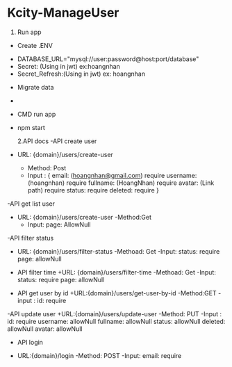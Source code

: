 # Kcity-ManageUser

1. Run app

- Create .ENV

* DATABASE_URL="mysql://user:password@host:port/database"
* Secret: (Using in jwt) ex:hoangnhan
* Secret_Refresh:(Using in jwt) ex: hoangnhan

- Migrate data

*

- CMD run app

* npm start

  2.API docs
  -API create user

* URL: {domain}/users/create-user

  - Method: Post
  - Input : {
    email: (hoangnhan@gmail.com) require
    username: (hoangnhan) require
    fullname: (HoangNhan) require
    avatar: (Link path) require
    status: require
    deleted: require
    }

-API get list user

- URL: {domain}/users/create-user
  -Method:Get
  - Input: page: AllowNull

-API filter status

- URL: {domain}/users/filter-status
  -Methoad: Get
  -Input: status: require
  page: allowNull

- API filter time
  +URL: {domain}/users/filter-time
  -Methoad: Get
  -Input: status: require
  page: allowNull
- API get user by id
  +URL:{domain}/users/get-user-by-id
  -Method:GET
  -input : id: require

-API update user
+URL:{domain}/users/update-user
-Method: PUT
-Input : id: require
username: allowNull
fullname: allowNull
status: allowNull
deleted: allowNull
avatar: allowNull

- API login

* URL:{domain}/login
  -Method: POST
  -Input: email: require
